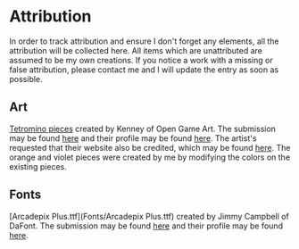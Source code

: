 # Attribution

In order to track attribution and ensure I don't forget any elements, all the attribution will be collected here.  All items which are unattributed are assumed to be my own creations.  If you notice a work with a missing or false attribution, please contact me and I will update the entry as soon as possible.

## Art

[Tetromino pieces](Art/Tetrominos) created by Kenney of Open Game Art.  The submission may be found [here](https://opengameart.org/content/puzzle-game-art) and their profile may be found [here](https://opengameart.org/users/kenney).  The artist's requested that their website also be credited, which may be found [here](www.kenney.nl).
The orange and violet pieces were created by me by modifying the colors on the existing pieces.

## Fonts

[Arcadepix Plus.ttf](Fonts/Arcadepix Plus.ttf) created by Jimmy Campbell of DaFont.  The submission may be found [here](https://www.dafont.com/arcadepix-plus.font) and their profile may be found [here](https://www.dafont.com/jimmy-campbell.d5241).
